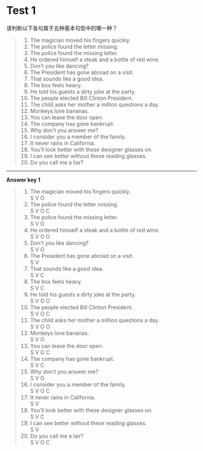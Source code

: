 # Test 1

请判断以下各句属于五种基本句型中的哪一种？

> 1. The magician moved his fingers quickly.  
> 2. The police found the letter missing.  
> 3. The police found the missing letter.  
> 4. He ordered himself a steak and a bottle of red wine.  
> 5. Don't you like dancing?  
> 6. The President has gone abroad on a visit.  
> 7. That sounds like a good idea.  
> 8. The box feels heavy.
> 9. He told his guests a dirty joke at the party.
> 10. The people elected Bill Clinton President.
> 11. The child asks her mother a million questions a day.
> 12. Monkeys love bananas.  
> 13. You can leave the door open.  
> 14. The company has gone bankrupt.  
> 15. Why don't you answer me?  
> 16. I consider you a member of the family.  
> 17. It never rains in California.  
> 18. You'll look better with these designer glasses on.  
> 19. I can see better without these reading glasses.  
> 20. Do you call me a liar?

---

**Answer key 1**

> 1. The magician moved his fingers quickly.  
>    S V O
> 2. The police found the letter missing.  
>    S V O C
> 3. The police found the missing letter.  
>    S V O
> 4. He ordered himself a steak and a bottle of red wine.  
>    S V O O
> 5. Don't you like dancing?  
>    S V O
> 6. The President has gone abroad on a visit.  
>    S V
> 7. That sounds like a good idea.  
>    S V C
> 8. The box feels heavy.  
>    S V C
> 9. He told his guests a dirty joke at the party.    
>    S V O O
> 10. The people elected Bill Clinton President.  
>     S V O C
> 11. The child asks her mother a million questions a day.  
>     S V O O
> 12. Monkeys love bananas.  
>     S V O
> 13. You can leave the door open.  
>     S V O C
> 14. The company has gone bankrupt.  
>     S V C
> 15. Why don't you answer me?  
>     S V O
> 16. I consider you a member of the family.  
>     S V O C
> 17. It never rains in California.  
>     S V
> 18. You'll look better with these designer glasses on.  
>     S V C
> 19. I can see better without these reading glasses.  
>     S V
> 20. Do you call me a lair?  
>     S V O C



